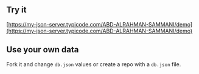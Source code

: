 ## Try it

[https://my-json-server.typicode.com/ABD-ALRAHMAN-SAMMANI/demo](https://my-json-server.typicode.com/ABD-ALRAHMAN-SAMMANI/demo)

## Use your own data

Fork it and change `db.json` values or create a repo with a `db.json` file.
